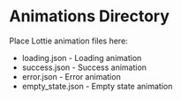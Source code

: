 # Animations Directory

Place Lottie animation files here:
- loading.json - Loading animation
- success.json - Success animation
- error.json - Error animation
- empty_state.json - Empty state animation